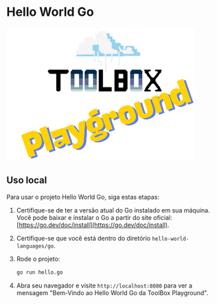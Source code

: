 # Hello World Go
![Toolbox](../img/toolbox-playground.png)

## Uso local
Para usar o projeto Hello World Go, siga estas etapas:

1. Certifique-se de ter a versão atual do Go instalado em sua máquina. Você pode baixar e instalar o Go a partir do site oficial: [https://go.dev/doc/install](https://go.dev/doc/install). 

2. Certifique-se que você está dentro do diretório `hello-world-languages/go`.

3. Rode o projeto:
    ```bash
    go run hello.go
    ```

4. Abra seu navegador e visite `http://localhost:8080` para ver a mensagem "Bem-Vindo ao Hello World Go da ToolBox Playground".